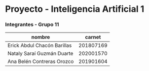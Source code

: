 # Proyecto - Inteligencia Artificial 1

### Integrantes - Grupo 11

| nombre | carnet |
| ------ | ------ |
| Erick Abdul Chacón Barillas | 201807169 |
| Nataly Saraí Guzmán Duarte | 202001570 |
| Ana Belén Contreras Orozco | 201901604 |